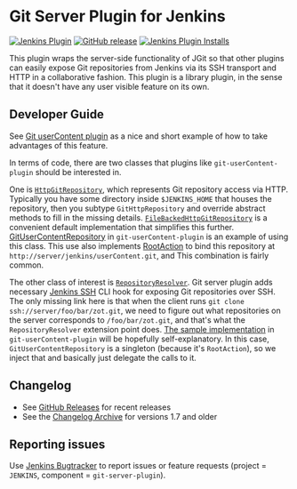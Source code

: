 Git Server Plugin for Jenkins
=================

[![Jenkins Plugin](https://img.shields.io/jenkins/plugin/v/git-server.svg)](https://plugins.jenkins.io/git-server)
[![GitHub release](https://img.shields.io/github/release/jenkinsci/git-server-plugin.svg?label=changelog)](https://github.com/jenkinsci/git-server-plugin/releases/latest)
[![Jenkins Plugin Installs](https://img.shields.io/jenkins/plugin/i/git-server.svg?color=blue)](https://plugins.jenkins.io/git-server)

This plugin wraps the server-side functionality of JGit so that other plugins can easily expose
Git repositories from Jenkins via its SSH transport and HTTP in a collaborative fashion.
This plugin is a library plugin, in the sense that it doesn't have any user visible feature on its own.

## Developer Guide

See [Git userContent plugin](https://plugins.jenkins.io/git-userContent) as a nice and short example of how to take advantages of this feature.

In terms of code, there are two classes that plugins like `git-userContent-plugin` should be interested in.

One is
[`HttpGitRepository`](https://github.com/jenkinsci/git-server-plugin/blob/master/src/main/java/org/jenkinsci/plugins/gitserver/HttpGitRepository.java),
which represents Git repository access via HTTP.
Typically you have some directory inside `$JENKINS_HOME` that houses the repository, then you subtype `GitHttpRepository` and override abstract methods to fill in the missing details.
[`FileBackedHttpGitRepository`](https://github.com/jenkinsci/git-server-plugin/blob/master/src/main/java/org/jenkinsci/plugins/gitserver/FileBackedHttpGitRepository.java)
is a convenient default implementation that simplifies this further.
[GitUserContentRepository](https://github.com/jenkinsci/git-userContent-plugin/blob/master/src/main/java/org/jenkinsci/plugins/gitUserContent/GitUserContentRepository.java)
in `git-userContent-plugin` is an example of using this class. This use
also implements
[RootAction](https://wiki.jenkins-ci.org/display/JENKINS/Action+and+its+family+of+subtypes#Actionanditsfamilyofsubtypes-RootAction)
to bind this repository at `http://server/jenkins/userContent.git`, and
This combination is fairly common.

The other class of interest is [`RepositoryResolver`](https://github.com/jenkinsci/git-server-plugin/blob/master/src/main/java/org/jenkinsci/plugins/gitserver/RepositoryResolver.java).
Git server plugin adds necessary [Jenkins SSH](https://wiki.jenkins-ci.org/display/JENKINS/Jenkins+SSH) CLI hook for exposing Git repositories over SSH.
The only missing link here is that when the client runs `git clone ssh://server/foo/bar/zot.git`,
we need to figure out what repositories on the server corresponds to `/foo/bar/zot.git`, and that's what the `RepositoryResolver` extension point does.
[The sample implementation](https://github.com/jenkinsci/git-userContent-plugin/blob/master/src/main/java/org/jenkinsci/plugins/gitUserContent/GitUserContentRepositorySSHAccess.java) in `git-userContent-plugin` will be hopefully self-explanatory.
In this case, `GitUserContentRepository` is a singleton (because it's `RootAction`), so we inject that and basically just delegate the calls to it.

## Changelog

* See [GitHub Releases](https://github.com/jenkinsci/git-server-plugin/releases/latest) for recent releases
* See the [Changelog Archive](./docs/OLD_CHANGELOG.md) for versions 1.7 and older

## Reporting issues

Use [Jenkins Bugtracker](https://issues.jenkins-ci.org/) to report issues or feature requests
(project = `JENKINS`, component = `git-server-plugin`).
